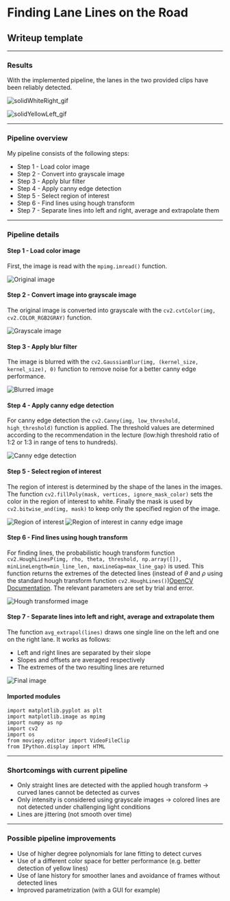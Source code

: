 # **Finding Lane Lines on the Road** 


## Writeup template

---

### Results

With the implemented pipeline, the lanes in the two provided clips have been reliably detected.

![solidWhiteRight_gif](./test_videos_output/solidWhiteRight.gif)

![solidYellowLeft_gif](./test_videos_output/solidYellowLeft.gif)


---


### Pipeline overview 

My pipeline consists of the following steps:

* Step 1 - Load color image
* Step 2 - Convert into grayscale image
* Step 3 - Apply blur filter
* Step 4 - Apply canny edge detection
* Step 5 - Select region of interest
* Step 6 - Find lines using hough transform
* Step 7 - Separate lines into left and right, average and extrapolate them

---

### Pipeline details


#### Step 1 - Load color image

First, the image is read with the `mpimg.imread()` function.

![Original image](./test_images/solidWhiteRight.jpg)


#### Step 2 - Convert image into grayscale image

The original image is converted into grayscale with the `cv2.cvtColor(img, cv2.COLOR_RGB2GRAY)` function.

![Grayscale image](./test_images_output/solidWhiteRight_gray.jpg)


#### Step 3 - Apply blur filter

The image is blurred with the `cv2.GaussianBlur(img, (kernel_size, kernel_size), 0)` function to remove noise for a better canny edge performance. 

![Blurred image](./test_images_output/solidWhiteRight_gray_blr.jpg)


#### Step 4 - Apply canny edge detection

For canny edge detection the `cv2.Canny(img, low_threshold, high_threshold)` function is applied. The threshold values are determined according to the recommendation in the lecture (low:high threshold ratio of 1:2 or 1:3 in range of tens to hundreds).

![Canny edge detection](./test_images_output/solidWhiteRight_canny.jpg)


#### Step 5 - Select region of interest

The region of interest is determined by the shape of the lanes in the images. The function `cv2.fillPoly(mask, vertices, ignore_mask_color)` sets the color in the region of interest to white. Finally the mask is used by `cv2.bitwise_and(img, mask)` to keep only the specified region of the image.

![Region of interest](./test_images_output/solidWhiteRight_roi.jpg)
![Region of interest in canny edge image](./test_images_output/solidWhiteRight_canny_roi.jpg)


#### Step 6 - Find lines using hough transform

For finding lines, the probabilistic hough transform function `cv2.HoughLinesP(img, rho, theta, threshold, np.array([]), minLineLength=min_line_len, maxLineGap=max_line_gap)` is used. This function returns the extremes of the detected lines (instead of $\theta$ and $\rho$ using the standard hough transform function `cv2.HoughLines()`)[OpenCV Documentation](https://docs.opencv.org/3.0-beta/doc/py_tutorials/py_imgproc/py_houghlines/py_houghlines.html). The relevant parameters are set by trial and error. 

![Hough transformed image](./test_images_output/solidWhiteRight_hough.jpg)

#### Step 7 - Separate lines into left and right, average and extrapolate them

The function `avg_extrapol(lines)` draws one single line on the left and one on the right lane. It works as follows:
* Left and right lines are separated by their slope
* Slopes and offsets are averaged respectively
* The extremes of the two resulting lines are returned

![Final image](./test_images_output/solidWhiteRight_final_image.jpg)

#### Imported modules

```
import matplotlib.pyplot as plt
import matplotlib.image as mpimg
import numpy as np
import cv2
import os
from moviepy.editor import VideoFileClip
from IPython.display import HTML
```

---

### Shortcomings with current pipeline

* Only straight lines are detected with the applied hough transform -> curved lanes cannot be detected as curves
* Only intensity is considered using grayscale images -> colored lines are not detected under challenging light conditions
* Lines are jittering (not smooth over time)

---

### Possible pipeline improvements

* Use of higher degree polynomials for lane fitting to detect curves
* Use of a different color space for better performance (e.g. better detection of yellow lines)
* Use of lane history for smoother lanes and avoidance of frames without detected lines
* Improved parametrization (with a GUI for example)


